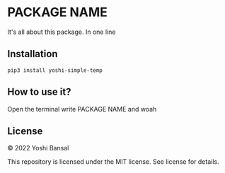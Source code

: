 # PACKAGE NAME
It's all about this package. In one line

## Installation
```pip3 install yoshi-simple-temp```

## How to use it?
Open the terminal write PACKAGE NAME and woah

## License
© 2022 Yoshi Bansal

This repository is licensed under the MIT license.
See license for details.
